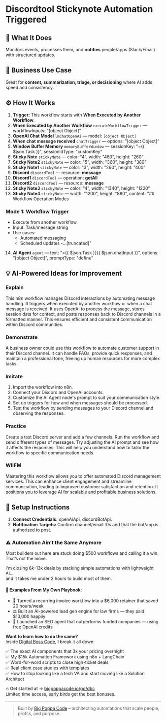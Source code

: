 # Discordtool Stickynote Automation Triggered
  ## 🚀 What It Does
  Monitors events, processes them, and **notifies** people/apps (Slack/Email) with structured updates.
  
  ## 💼 Business Use Case
  Great for **content, summarization, triage, or decisioning** where AI adds speed and consistency.
  
  ## ⚙️ How It Works
  1. **Trigger:** This workflow starts with **When Executed by Another Workflow**.
  2. **When Executed by Another Workflow** `executeWorkflowTrigger` — workflowInputs: "[object Object]"
3. **OpenAI Chat Model** `lmChatOpenAi` — model: `[object Object]`
4. **When chat message received** `chatTrigger` — options: "[object Object]"
5. **Window Buffer Memory** `memoryBufferWindow` — sessionKey: "={{ $json.Task }}", sessionIdType: "customKey"
6. **Sticky Note** `stickyNote` — color: "4", width: "460", height: "260"
7. **Sticky Note2** `stickyNote` — color: "5", width: "360", height: "380"
8. **Sticky Note1** `stickyNote` — color: "3", width: "260", height: "400"
9. **Discord** `discordTool` — resource: **message**
10. **Discord1** `discordTool` — operation: **getAll**
11. **Discord2** `discordTool` — resource: **message**
12. **Sticky Note3** `stickyNote` — color: "4", width: "1340", height: "1220"
13. **Sticky Note4** `stickyNote` — width: "1200", height: "880", content: "## Workflow Operation Modes
### Mode 1: Workflow Trigger
- Execute from another workflow
- Input: Task/message string
- Use cases:
  - Automated messaging
  - Scheduled updates
  -…[truncated]"
14. **AI Agent** `agent` — text: "={{ $json.Task }}{{ $json.chatInput }}", options: "[object Object]", promptType: "define"
  
  ## 💡 AI-Powered Ideas for Improvement
  ### Explain
This n8n workflow manages Discord interactions by automating message handling. It triggers when executed by another workflow or when a chat message is received. It uses OpenAI to process the message, stores session data for context, and posts responses back to Discord channels in a formatted manner. This ensures efficient and consistent communication within Discord communities.

### Demonstrate
A business owner could use this workflow to automate customer support in their Discord channel. It can handle FAQs, provide quick responses, and maintain a professional tone, freeing up human resources for more complex tasks.

### Imitate
1. Import the workflow into n8n.
2. Connect your Discord and OpenAI accounts.
3. Customize the AI Agent node's prompt to suit your communication style.
4. Set up triggers for how and when messages should be processed.
5. Test the workflow by sending messages to your Discord channel and observing the responses.

### Practice
Create a test Discord server and add a few channels. Run the workflow and send different types of messages. Try adjusting the AI prompt and see how it affects the responses. This will help you understand how to tailor the workflow to specific communication needs.

### WIIFM
Mastering this workflow allows you to offer automated Discord management services. This can enhance client engagement and streamline communication, leading to improved customer satisfaction and retention. It positions you to leverage AI for scalable and profitable business solutions.
  
  ## 🔧 Setup Instructions
  1. **Connect Credentials:** openAiApi, discordBotApi.
2. **Notification Targets:** Confirm channel/email IDs and that the bot/app is authorized to post.
  
### ⚠️ Automation Ain’t the Same Anymore

Most builders out here are stuck doing $500 workflows and calling it a win.  
That’s not the move.  

I'm closing $6k–$13k deals by stacking simple automations with lightweight AI...  
and it takes me under 2 hours to build most of them.

#### 🧠 Examples From My Own Playbook:
- 🔁 Turned a recurring invoice workflow into a $6,000 retainer that saved 20 hours/week  
- ⚖️ Built an AI-powered lead gen engine for law firms — they paid $13,000 happily  
- 🚀 Launched an SEO agent that outperforms funded companies — using free OpenAI credits  

**Want to learn how to do the same?**  
Inside [Digital Boss Code](https://bigpoppacode.io/go/dbc), I break it all down:

✅ The exact AI components that 3x your pricing overnight  
✅ My $15k Automation Framework using n8n + LangChain  
✅ Word-for-word scripts to close high-ticket deals  
✅ Real client case studies with templates  
✅ How to stop looking like a tech VA and start moving like a Solution Architect  

🔥 Get started at → [bigpoppacode.io/go/dbc](https://bigpoppacode.io/go/dbc)  
Limited time access, early birds get the best bonuses.

---
> Built by [Big Poppa Code](https://bigpoppacode.io) – architecting automations that scale people, profits, and purpose.
  